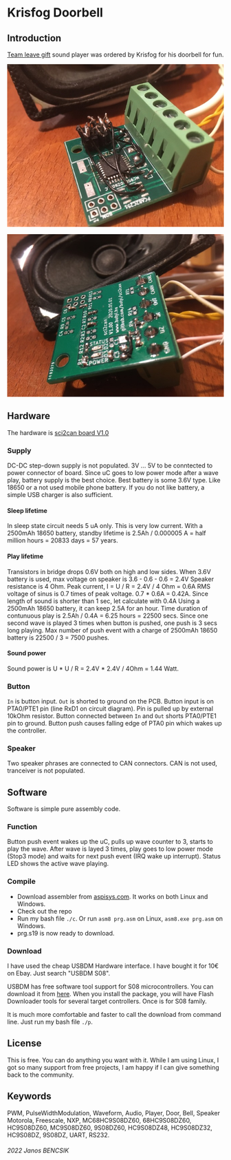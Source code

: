 # Krisfog Doorbell

## Introduction

[Team leave gift](https://github.com/butyi/tlg) sound player was ordered by Krisfog for his doorbell for fun.

![board top](https://github.com/butyi/krisfogdoorbell/blob/main/img1.jpg)

![board buttom](https://github.com/butyi/krisfogdoorbell/blob/main/img2.jpg)

## Hardware

The hardware is [sci2can board V1.0](https://github.com/butyi/sci2can/blob/1777978958673a1c9e5d99a9fa1fe0c1f72ebfce/hw/sci2can_sch.pdf)

### Supply

DC-DC step-down supply is not populated. 
3V ... 5V to be conntected to power connector of board.
Since uC goes to low power mode after a wave play, battery supply is the best choice.
Best battery is some 3.6V type. Like 18650 or a not used mobile phone battery.
If you do not like battery, a simple USB charger is also sufficient.

#### Sleep lifetime

In sleep state circuit needs 5 uA only. This is very low current.
With a 2500mAh 18650 battery, standby lifetime is 2.5Ah / 0.000005 A = half million hours = 20833 days = 57 years.

#### Play lifetime

Transistors in bridge drops 0.6V both on high and low sides.
When 3.6V battery is used, max voltage on speaker is 3.6 - 0.6 - 0.6 = 2.4V
Speaker resistance is 4 Ohm. Peak current, I = U / R = 2.4V / 4 Ohm = 0.6A
RMS voltage of sinus is 0.7 times of peak voltage.
0.7 * 0.6A = 0.42A. Since length of sound is shorter than 1 sec, let calculate with 0.4A
Using a 2500mAh 18650 battery, it can keep 2.5A for an hour.
Time duration of contunuous play is 2.5Ah / 0.4A = 6.25 hours = 22500 secs.
Since one second wave is played 3 times when button is pushed, one push is 3 secs long playing.
Max number of push event with a charge of 2500mAh 18650 battery is 22500 / 3 = 7500 pushes.

#### Sound power

Sound power is U * U / R = 2.4V * 2.4V / 4Ohm = 1.44 Watt.

### Button

`In` is button input. `Out` is shorted to ground on the PCB.
Button input is on PTA0/PTE1 pin (line RxD1 on circuit diagram). 
Pin is pulled up by external 10kOhm resistor.
Button connected between `In` and `Out` shorts PTA0/PTE1 pin to ground.
Button push causes falling edge of PTA0 pin which wakes up the controller.

### Speaker

Two speaker phrases are connected to CAN connectors. CAN is not used, tranceiver is not populated.

## Software

Software is simple pure assembly code.

### Function

Button push event wakes up the uC, pulls up wave counter to 3, starts to play the wave.
After wave is layed 3 times, play goes to low power mode (Stop3 mode) and waits for next push event (IRQ wake up interrupt).
Status LED shows the active wave playing.

### Compile

- Download assembler from [aspisys.com](http://www.aspisys.com/asm8.htm).
  It works on both Linux and Windows.
- Check out the repo
- Run my bash file `./c`.
  Or run `asm8 prg.asm` on Linux, `asm8.exe prg.asm` on Windows.
- prg.s19 is now ready to download.

### Download

I have used the cheap USBDM Hardware interface. I have bought it for 10€ on Ebay.
Just search "USBDM S08".

USBDM has free software tool support for S08 microcontrollers.
You can download it from [here](https://sourceforge.net/projects/usbdm/).
When you install the package, you will have Flash Downloader tools for several
target controllers. Once is for S08 family.

It is much more comfortable and faster to call the download from command line.
Just run my bash file `./p`.

## License

This is free. You can do anything you want with it.
While I am using Linux, I got so many support from free projects,
I am happy if I can give something back to the community.

## Keywords

PWM, PulseWidthModulation, Waveform, Audio, Player, Door, Bell, Speaker
Motorola, Freescale, NXP, MC68HC9S08DZ60, 68HC9S08DZ60, HC9S08DZ60, MC9S08DZ60,
9S08DZ60, HC9S08DZ48, HC9S08DZ32, HC9S08DZ, 9S08DZ, UART, RS232.

###### 2022 Janos BENCSIK


